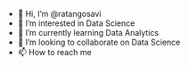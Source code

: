 - 👋 Hi, I’m @ratangosavi
- 👀 I’m interested in Data Science
- 🌱 I’m currently learning Data Analytics
- 💞️ I’m looking to collaborate on Data Science
- 📫 How to reach me 

<!---
ratangosavi/ratangosavi is a ✨ special ✨ repository because its `README.md` (this file) appears on your GitHub profile.
You can click the Preview link to take a look at your changes.
--->
